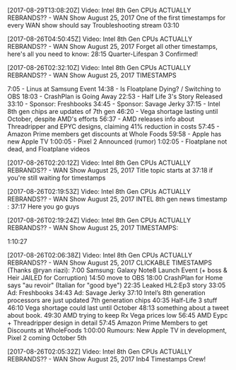 [2017-08-29T13:08:20Z] Video: Intel 8th Gen CPUs ACTUALLY REBRANDS?? - WAN Show August 25, 2017 
One of the first timestamps for every WAN show should say Troubleshooting stream 03:10

[2017-08-26T04:50:45Z] Video: Intel 8th Gen CPUs ACTUALLY REBRANDS?? - WAN Show August 25, 2017 
Forget all other timestamps, here's all you need to know: 28:15 
Quarter-Lifespan 3 Confirmed! 

[2017-08-26T02:32:10Z] Video: Intel 8th Gen CPUs ACTUALLY REBRANDS?? - WAN Show August 25, 2017 
TIMESTAMPS

7:05 - Linus at Samsung Event
14:38 - Is Floatplane Dying? / Switching to OBS
18:03 - CrashPlan is Going Away
22:53 - Half Life 3's Story Released
33:10 - Sponsor: Freshbooks
34:45 - Sponsor: Savage Jerky
37:15 - Intel 8th gen chips are updates of 7th gen
46:20 - Vega shortage lasting until October, despite AMD's efforts
56:37 - AMD releases info about Threadripper and EPYC designs, claiming 41% reduction in costs
57:45 - Amazon Prime members get discounts at Whole Foods
59:58 - Apple has new Apple TV
1:00:05 - Pixel 2 Announced (rumor)
1:02:05 - Floatplane not dead, and Floatplane videos

[2017-08-26T02:20:12Z] Video: Intel 8th Gen CPUs ACTUALLY REBRANDS?? - WAN Show August 25, 2017 
Title topic starts at 37:18 if you're still waiting for timestamps

[2017-08-26T02:19:53Z] Video: Intel 8th Gen CPUs ACTUALLY REBRANDS?? - WAN Show August 25, 2017 
INTEL 8th gen news timestamp : 37:17 Here you go guys

[2017-08-26T02:19:24Z] Video: Intel 8th Gen CPUs ACTUALLY REBRANDS?? - WAN Show August 25, 2017 
TIMESTAMPS:




1:10:27

[2017-08-26T02:06:38Z] Video: Intel 8th Gen CPUs ACTUALLY REBRANDS?? - WAN Show August 25, 2017 
CLICKABLE TIMESTAMPS (Thanks @ryan riazi):
7:00 Samsung: Galaxy Note8 Launch Event (+ boss & Heir JAILED for Corruption)
14:50 move to OBS
18:00 CrashPlan for Home says "au revoir" (Italian for "good bye")
22:35 Leaked HL2:Ep3 story
33:05 Ad: Freshbooks
34:43 Ad: Savage Jerky
37:10 Intel’s 8th generation processors are just updated 7th generation chips
40:35 Half-Life 3 stuff
46:10 Vega shortage could last until October
48:13 something about a tweet about book.
49:30 AMD trying to keep Rx Vega prices low
56:45 AMD Eypc + Threadripper design in detail
57:45 Amazon Prime Members to get Discounts at WholeFoods
1:00:00 Rumours: New Apple TV in development, Pixel 2 coming October 5th

[2017-08-26T02:05:32Z] Video: Intel 8th Gen CPUs ACTUALLY REBRANDS?? - WAN Show August 25, 2017 
Inb4 Timestamps Crew!

